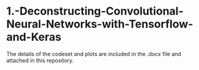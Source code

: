 # 1.-Deconstructing-Convolutional-Neural-Networks-with-Tensorflow-and-Keras

The details of the codeset and plots are included in the .docx file and attached in this repository.
